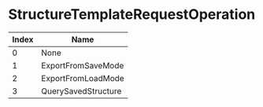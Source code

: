 # StructureTemplateRequestOperation

Index | Name
--- | ---
0 | None
1 | ExportFromSaveMode
2 | ExportFromLoadMode
3 | QuerySavedStructure